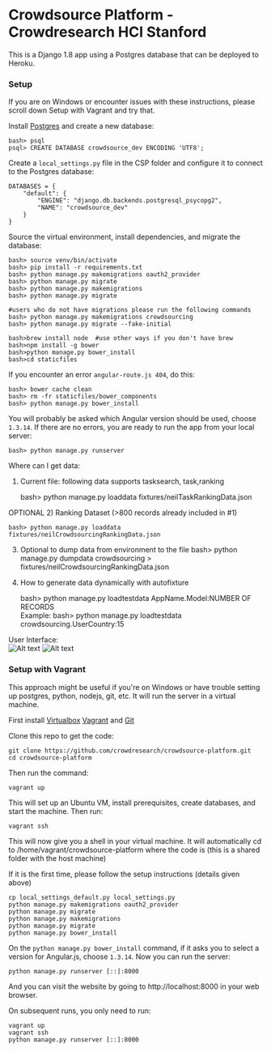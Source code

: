 # Crowdsource Platform - Crowdresearch HCI Stanford

This is a Django 1.8 app using a Postgres database that can be deployed to Heroku.

### Setup

If you are on Windows or encounter issues with these instructions, please scroll down Setup with Vagrant and try that.

Install [Postgres](http://postgresapp.com/) and create a new database:

    bash> psql
    psql> CREATE DATABASE crowdsource_dev ENCODING 'UTF8';

Create a `local_settings.py` file in the CSP folder and configure it to connect to the Postgres database:

    DATABASES = {
        "default": {
            "ENGINE": "django.db.backends.postgresql_psycopg2",
            "NAME": "crowdsource_dev"
        }
    }
Source the virtual environment, install dependencies, and migrate the database:

    bash> source venv/bin/activate
    bash> pip install -r requirements.txt
    bash> python manage.py makemigrations oauth2_provider
    bash> python manage.py migrate
    bash> python manage.py makemigrations
    bash> python manage.py migrate

    #users who do not have migrations please run the following commands
    bash> python manage.py makemigrations crowdsourcing
    bash> python manage.py migrate --fake-initial

    bash>brew install node  #use other ways if you don't have brew
    bash>npm install -g bower
    bash>python manage.py bower_install
    bash>cd staticfiles


If you encounter an error `angular-route.js 404`, do this:

    bash> bower cache clean
    bash> rm -fr staticfiles/bower_components
    bash> python manage.py bower_install
    
You will probably be asked which Angular version should be used, choose `1.3.14`.
If there are no errors, you are ready to run the app from your local server:

    bash> python manage.py runserver
    
Where can I get data: 
1) Current file: following data supports tasksearch, task,ranking  
    
    bash> python manage.py loaddata fixtures/neilTaskRankingData.json

OPTIONAL
2) Ranking Dataset  (>800 records already included in #1)

    bash> python manage.py loaddata fixtures/neilCrowdsourcingRankingData.json
 
3) Optional to dump data from environment to the file
   bash> python manage.py dumpdata crowdsourcing > fixtures/neilCrowdsourcingRankingData.json
    
4) How to generate data dynamically with autofixture 

    bash> python manage.py loadtestdata AppName.Model:NUMBER OF RECORDS  
    Example: bash> python manage.py loadtestdata crowdsourcing.UserCountry:15
   
User Interface:  
![Alt text](http://crowdresearch.stanford.edu/w/img_auth.php/9/9d/NeilGLanding.png "Landing")
![Alt text](http://crowdresearch.stanford.edu/w/img_auth.php/0/0f/NeilReg.png "Registration") 

### Setup with Vagrant

This approach might be useful if you're on Windows or have trouble setting up postgres, python, nodejs, git, etc. It will run the server in a virtual machine.

First install [Virtualbox](https://www.virtualbox.org/) [Vagrant](https://www.vagrantup.com/) and [Git](http://git-scm.com/downloads)

Clone this repo to get the code:

    git clone https://github.com/crowdresearch/crowdsource-platform.git
    cd crowdsource-platform

Then run the command:

    vagrant up

This will set up an Ubuntu VM, install prerequisites, create databases, and start the machine. Then run:

    vagrant ssh

This will now give you a shell in your virtual machine.  It will automatically cd to /home/vagrant/crowdsource-platform where the code is (this is a shared folder with the host machine)

If it is the first time, please follow the setup instructions (details given above)

    cp local_settings_default.py local_settings.py
    python manage.py makemigrations oauth2_provider
    python manage.py migrate
    python manage.py makemigrations
    python manage.py migrate
    python manage.py bower_install

On the `python manage.py bower_install` command, if it asks you to select a version for Angular.js, choose `1.3.14`. Now you can run the server:

    python manage.py runserver [::]:8000

And you can visit the website by going to http://localhost:8000 in your web browser.

On subsequent runs, you only need to run:

    vagrant up
    vagrant ssh
    python manage.py runserver [::]:8000
